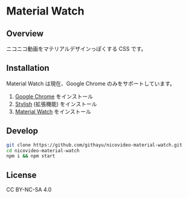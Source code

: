 # Material Watch
## Overview
ニコニコ動画をマテリアルデザインっぽくする CSS です。

## Installation
Material Watch は現在、Google Chrome のみをサポートしています。

1. [Google Chrome](https://www.google.co.jp/chrome/browser/desktop/ "Google Chrome") をインストール
2. [Stylish](https://chrome.google.com/webstore/detail/stylish-custom-themes-for/fjnbnpbmkenffdnngjfgmeleoegfcffe "Stylish") (拡張機能) をインストール
3. [Material Watch](https://userstyles.org/styles/140751/material-watch "Material Watch") をインストール

## Develop
~~~sh
git clone https://github.com/githayu/nicovideo-material-watch.git
cd nicovideo-material-watch
npm i && npm start
~~~

## License
CC BY-NC-SA 4.0
